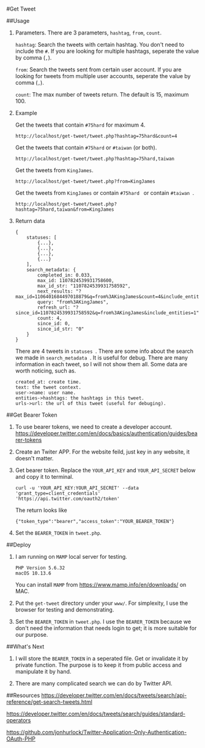 #Get Tweet

##Usage
1. Parameters. There are 3 parameters, `hashtag`, `from`, `count`.

	`hashtag`: Search the tweets with certain hashtag. You don't need to include the `#`. If you are looking for multiple hashtags, seperate the value by comma (`,`).
	
	`from`: Search the tweets sent from certain user account. If you are looking for tweets from multiple user accounts, seperate the value by comma (`,`).
	
	`count`: The max number of tweets return. The default is 15, maximum 100.
	
2. Example

	Get the tweets that contain `#75hard` for maximum 4.

	```
	http://localhost/get-tweet/tweet.php?hashtag=75hard&count=4
	```
	
	Get the tweets that contain `#75hard` or `#taiwan` (or both).

	```
	http://localhost/get-tweet/tweet.php?hashtag=75hard,taiwan
	```	
	
	Get the tweets from `KingJames`.
	
	```
	http://localhost/get-tweet/tweet.php?from=KingJames
	```
	
	Get the tweets from `KingJames` or contain `#75hard ` or contain `#taiwan `.
	
	```
	http://localhost/get-tweet/tweet.php?hashtag=75hard,taiwan&from=KingJames
	```	

3. Return data

	```
	{
		statuses: [
			{...},
			{...},
			{...},
			{...}
		],
		search_metadata: {
			completed_in: 0.033,
			max_id: 1107824539931758600,
			max_id_str: "1107824539931758592",
			next_results: "?max_id=1106401684497018879&q=from%3AKingJames&count=4&include_entities=1",
			query: "from%3AKingJames",
			refresh_url: "?since_id=1107824539931758592&q=from%3AKingJames&include_entities=1",
			count: 4,
			since_id: 0,
			since_id_str: "0"
		}
	}
	```
	
	There are 4 tweets in `statuses `. There are some info about the search we made in `search_metadata `. It is useful for debug. There are many information in each tweet, so I will not show them all. Some data are worth noticing, such as.
	
	```
	created_at: create time.
	text: the tweet context.
	user->name: user name.
	entities->hashtags: the hashtags in this tweet.
	urls->url: the url of this tweet (useful for debuging).
	```

##Get Bearer Token
1. To use bearer tokens, we need to create a developer account.
<https://developer.twitter.com/en/docs/basics/authentication/guides/bearer-tokens>

2. Create an Twiter APP. For the website feild, just key in any website, it doesn't matter.

3. Get bearer token. Replace the `YOUR_API_KEY` and `YOUR_API_SECRET` below and copy it to terminal.

	```
	curl -u 'YOUR_API_KEY:YOUR_API_SECRET' --data 'grant_type=client_credentials' 'https://api.twitter.com/oauth2/token'
	```
	The return looks like
	
	```
	{"token_type":"bearer","access_token":"YOUR_BEARER_TOKEN"}
	```

4. Set the `BEARER_TOKEN` in `tweet.php`.
	
##Deploy
1. I am running on `MAMP` local server for testing.

	```
	PHP Version 5.6.32
	macOS 10.13.6
	```

	You can install `MAMP` from <https://www.mamp.info/en/downloads/> on MAC.

2. Put the `get-tweet` directory under your `www/`. For simplexity, I use the browser for testing and demonstrating.

3. Set the `BEARER_TOKEN` in `tweet.php`. I use the `BEARER_TOKEN` because we don't need the information that needs login to get; it is more suitable for our purpose.

##What's Next
1. I will store the `BEARER_TOKEN` in a seperated file. Get or invalidate it by private function. The purpose is to keep it from public access and manipulate it by hand.

2. There are many complicated search we can do by Twitter API.

##Resources
<https://developer.twitter.com/en/docs/tweets/search/api-reference/get-search-tweets.html>

<https://developer.twitter.com/en/docs/tweets/search/guides/standard-operators>

<https://github.com/jonhurlock/Twitter-Application-Only-Authentication-OAuth-PHP>